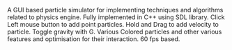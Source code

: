 A GUI based particle simulator for implementing techniques and algorithms related to physics engine.
Fully implemented in C++ using SDL library. 
Click Left mouse button to add point particles. Hold and Drag to add velocity to particle.
Toggle gravity with G.
Various Colored particles and other various features and optimisation for their interaction.
60 fps based.
